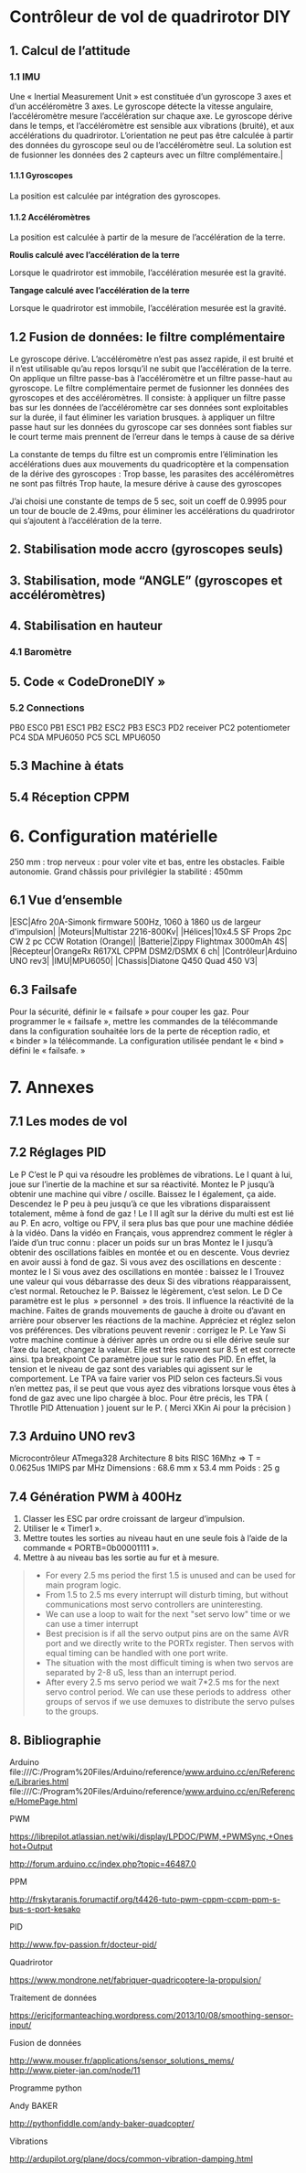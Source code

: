 # Contrôleur de vol de quadrirotor DIY

## 1. Calcul de l’attitude

### 1.1 IMU

Une « Inertial Measurement Unit » est constituée d’un gyroscope 3 axes et d’un accéléromètre 3 axes. Le gyroscope détecte la vitesse angulaire, l’accéléromètre mesure l’accélération sur chaque axe.
Le gyroscope dérive dans le temps, et l’accéléromètre est sensible aux vibrations (bruité), et aux accélérations du quadrirotor. L’orientation ne peut pas être calculée à partir des données du gyroscope seul ou de l’accéléromètre seul. La solution est de fusionner les données des 2 capteurs avec un filtre complémentaire.|

#### 1.1.1 Gyroscopes

La position est calculée par intégration des gyroscopes.

#### 1.1.2 Accéléromètres

La position est calculée à partir de la mesure de l’accélération de la terre.

**Roulis calculé avec l’accélération de la terre**

Lorsque le quadrirotor est immobile, l’accélération mesurée est la gravité.

**Tangage calculé avec l’accélération de la terre**

Lorsque le quadrirotor est immobile, l’accélération mesurée est la gravité.

## 1.2 Fusion de données: le filtre complémentaire

Le gyroscope dérive.
L’accéléromètre n’est pas assez rapide, il est bruité et il n’est utilisable qu’au repos lorsqu’il ne subit que l’accélération de la terre.
On applique un filtre passe-bas à l’accéléromètre et un filtre passe-haut au gyroscope.
Le filtre complémentaire permet de fusionner les données des gyroscopes et des accéléromètres.
Il consiste:
à appliquer un filtre passe bas sur les données de l’accéléromètre car ses données sont exploitables sur la durée, il faut éliminer les variation brusques.
à appliquer un filtre passe haut sur les données du gyroscope car ses données sont fiables sur le court terme mais prennent de l’erreur dans le temps à cause de sa dérive

La constante de temps du filtre est un compromis entre l’élimination les accélérations dues aux mouvements du quadricoptère et la compensation de la dérive des gyroscopes :
Trop basse, les parasites des accéléromètres ne sont pas filtrés
Trop haute, la mesure dérive à cause des gyroscopes

J’ai choisi une constante de temps de 5 sec, soit un coeff de 0.9995 pour un tour de boucle de 2.49ms, pour éliminer les accélérations du quadrirotor qui s’ajoutent à l’accélération de la terre.

## 2. Stabilisation mode accro (gyroscopes seuls)

## 3. Stabilisation, mode “ANGLE” (gyroscopes et accéléromètres)

## 4. Stabilisation en hauteur

### 4.1 Baromètre

## 5. Code « CodeDroneDIY »

### 5.2 Connections
PB0 ESC0
PB1 ESC1
PB2 ESC2
PB3 ESC3
PD2 receiver
PC2 potentiometer
PC4 SDA MPU6050
PC5 SCL MPU6050

## 5.3 Machine à états

## 5.4 Réception CPPM

# 6. Configuration matérielle

250 mm : trop nerveux : pour voler vite et bas, entre les obstacles. Faible autonomie.
Grand châssis pour privilégier la stabilité : 450mm

## 6.1 Vue d’ensemble

|ESC|Afro 20A-Simonk firmware 500Hz, 1060 à 1860 us de largeur d'impulsion|
|Moteurs|Multistar 2216-800Kv|
|Hélices|10x4.5 SF Props 2pc CW 2 pc CCW Rotation (Orange)|
|Batterie|Zippy Flightmax 3000mAh 4S|
|Récepteur|OrangeRx R617XL CPPM DSM2/DSMX 6 ch|
|Contrôleur|Arduino UNO rev3|
|IMU|MPU6050|
|Chassis|Diatone Q450 Quad 450 V3|

## 6.3 Failsafe

Pour la sécurité, définir le « failsafe » pour couper les gaz.
Pour programmer le « failsafe », mettre les commandes de la télécommande dans la configuration souhaitée lors de la perte de réception radio, et « binder » la télécommande. La configuration utilisée pendant le « bind » défini le « failsafe. »

# 7. Annexes

## 7.1 Les modes de vol

## 7.2 Réglages PID

Le P
C’est le P qui va résoudre les problèmes de vibrations. Le I quant à lui, joue sur l’inertie de la machine et sur sa réactivité.
Montez le P jusqu’à obtenir une machine qui vibre / oscille. Baissez le I également, ça aide.
Descendez le P peu à peu jusqu’à ce que les vibrations disparaissent totalement, même à fond de gaz !
Le I
Il agît sur la dérive du multi est est lié au P. En acro, voltige ou FPV, il sera plus bas que pour une machine dédiée à la vidéo. Dans la vidéo en Français, vous apprendrez comment le régler à l’aide d’un truc connu : placer un poids sur un bras
Montez le I jusqu’à obtenir des oscillations faibles en montée et ou en descente. Vous devriez en avoir aussi à fond de gaz.
Si vous avez des oscillations en descente : montez le I
Si vous avez des oscillations en montée : baissez le I
Trouvez une valeur qui vous débarrasse des deux
Si des vibrations réapparaissent, c’est normal. Retouchez le P. Baissez le légèrement, c’est selon.
Le D
Ce paramètre est le plus  » personnel  » des trois. Il influence la réactivité de la machine.
Faites de grands mouvements de gauche à droite ou d’avant en arrière pour observer les réactions de la machine. Appréciez et réglez selon vos préférences.
Des vibrations peuvent revenir : corrigez le P.
Le Yaw
Si votre machine continue à dériver après un ordre ou si elle dérive seule sur l’axe du lacet, changez la valeur. Elle est très souvent sur 8.5 et est correcte ainsi.
tpa breakpoint
Ce paramètre joue sur le ratio des PID. En effet, la tension et le niveau de gaz sont des variables qui agissent sur le comportement. Le TPA va faire varier vos PID selon ces facteurs.Si vous n’en mettez pas, il se peut que vous ayez des vibrations lorsque vous êtes à fond de gaz avec une lipo chargée à bloc. Pour être précis, les TPA ( Throtlle PID Attenuation ) jouent sur le P. ( Merci XKin Ai pour la précision )

## 7.3 Arduino UNO rev3

Microcontrôleur ATmega328
Architecture 8 bits RISC
16Mhz => T = 0.0625us
1MIPS par MHz
Dimensions : 68.6 mm x 53.4 mm
Poids : 25 g

## 7.4 Génération PWM à 400Hz

1. Classer les ESC par ordre croissant de largeur d’impulsion.
2. Utiliser le « Timer1 ».
3. Mettre toutes les sorties au niveau haut en une seule fois à l’aide de la commande « PORTB=0b00001111 ».
4. Mettre à au niveau bas les sortie au fur et à mesure.
>* For every 2.5 ms period the first 1.5 is unused and can be used for main program logic.
>* From 1.5 to 2.5 ms every interrupt will disturb timing, but without communications most servo controllers are uninteresting.
>* We can use a loop to wait for the next "set servo low" time or we can use a timer interrupt
>* Best precision is if all the servo output pins are on the same AVR port and we directly write to the PORTx register. Then servos with equal timing can be handled with one port write.
>* The situation with the most difficult timing is when two servos are separated by 2-8 uS, less than an interrupt period.
>* After every 2.5 ms servo period we wait 7*2.5 ms for the next servo control period. We can use these periods to address  other groups of servos if we use demuxes to distribute the servo pulses to the groups.

## 8. Bibliographie

Arduino
file:///C:/Program%20Files/Arduino/reference/www.arduino.cc/en/Reference/Libraries.html
file:///C:/Program%20Files/Arduino/reference/www.arduino.cc/en/Reference/HomePage.html

PWM

https://librepilot.atlassian.net/wiki/display/LPDOC/PWM,+PWMSync,+Oneshot+Output

http://forum.arduino.cc/index.php?topic=46487.0

PPM

http://frskytaranis.forumactif.org/t4426-tuto-pwm-cppm-ccpm-ppm-s-bus-s-port-kesako

PID

http://www.fpv-passion.fr/docteur-pid/

Quadrirotor

https://www.mondrone.net/fabriquer-quadricoptere-la-propulsion/

Traitement de données

https://ericjformanteaching.wordpress.com/2013/10/08/smoothing-sensor-input/

Fusion de données

http://www.mouser.fr/applications/sensor_solutions_mems/
http://www.pieter-jan.com/node/11

Programme python

Andy BAKER

http://pythonfiddle.com/andy-baker-quadcopter/

Vibrations

http://ardupilot.org/plane/docs/common-vibration-damping.html
